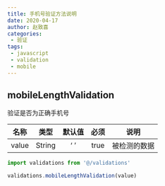 ```yaml
---
title: 手机号验证方法说明
date: 2020-04-17
author: 赵致喜
categories:
 - 验证
tags:
 - javascript
 - validation
 - mobile
---
```

## mobileLengthValidation

验证是否为正确手机号

| 名称  |  类型  | 默认值 | 必须 |     说明     |
| :---: | :----: | :----: | :--: | :----------: |
| value | String |  ‘ ’   | true | 被检测的数据 |

```js
import validations from '@/validations'

validations.mobileLengthValidation(value)
```
